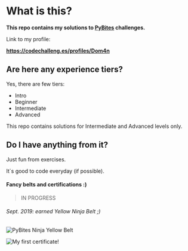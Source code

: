 # What is this?

**This repo contains my solutions to [PyBites](https://codechalleng.es) challenges.**

Link to my profile:  

**https://codechalleng.es/profiles/Dom4n**

## Are here any experience tiers?

Yes, there are few tiers:
- Intro
- Beginner
- Intermediate
- Advanced

This repo contains solutions for Intermediate and Advanced levels only.

## Do I have anything from it?

Just fun from exercises.

It`s good to code everyday (if possible).  
 


#### Fancy belts and certifications :)
> IN PROGRESS


###### Sept. 2019: earned Yellow Ninja Belt ;)  
![PyBites Ninja Yellow Belt](https://codechalleng.es/static/img/honors/yellow.234d8370bd62.png)

![My first certificate!](https://pybites-certificates.s3.amazonaws.com/jaroslaw_domanski_f9108819-615c-4ca4-84b8-d068485448d0.png "My first certificate")